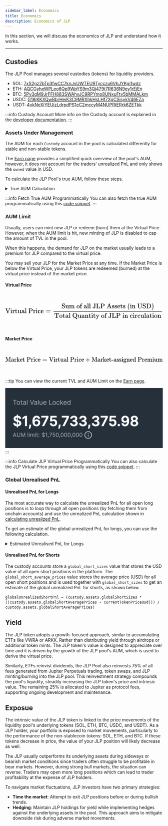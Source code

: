 ```yaml
---
sidebar_label: Economics
title: Economics
description: Economics of JLP
---
```


<head>
    <title>JLP Economics</title>
    <meta name="twitter:card" content="summary" />
</head>

In this section, we will discuss the economics of JLP and understand how it works.

---

## Custodies

The JLP Pool manages several custodies (tokens) for liquidity providers.

- SOL: [7xS2gz2bTp3fwCC7knJvUWTEU9Tycczu6VhJYKgi1wdz](https://solscan.io/account/7xS2gz2bTp3fwCC7knJvUWTEU9Tycczu6VhJYKgi1wdz)
- ETH: [AQCGyheWPLeo6Qp9WpYS9m3Qj479t7R636N9ey1rEjEn](https://solscan.io/account/AQCGyheWPLeo6Qp9WpYS9m3Qj479t7R636N9ey1rEjEn)
- BTC: [5Pv3gM9JrFFH883SWAhvJC9RPYmo8UNxuFtv5bMMALkm](https://solscan.io/account/5Pv3gM9JrFFH883SWAhvJC9RPYmo8UNxuFtv5bMMALkm)
- USDC: [G18jKKXQwBbrHeiK3C9MRXhkHsLHf7XgCSisykV46EZa](https://solscan.io/account/G18jKKXQwBbrHeiK3C9MRXhkHsLHf7XgCSisykV46EZa)
- USDT: [4vkNeXiYEUizLdrpdPS1eC2mccyM4NUPRtERrk6ZETkk](https://solscan.io/account/4vkNeXiYEUizLdrpdPS1eC2mccyM4NUPRtERrk6ZETkk)

:::info Custody Account
More info on the Custody account is explained in the [developer documentation](../../docs/perp-api/custody-account).
:::

### Assets Under Management

The AUM for each `Custody` account in the pool is calculated differently for stable and non-stable tokens.

The [Earn page](https://jup.ag/perps-earn) provides a simplified quick overview of the pool's AUM, however, it does not account for the traders' unrealized PnL and only shows the `owned` value in USD.

To calculate the JLP Pool's true AUM, follow these steps.

<details>
    <summary>
        True AUM Calculation
    </summary>

#### Stable Tokens

<br />

![Stable Token AUM](../../static/perps/jlp-economics-aum-stable.png)

<br />

#### Non-Stable Tokens

To calculate the AUM for non-stable tokens, we need to factor in the global short position's profits or losses.

1. **Calculate the global short position's profits or losses (Unrealised PnL in USD)**

<br />

![Global Short Position's Unrealised PnL](../../static/perps/jlp-economics-global-short-positions-unrealised-pnl.png)

<br />

:::tip
If `current_price` > `global_short_average_prices`, traders are losing on short positions.
:::

2. **Calculate the Net Asset Value (NAV)**

<br />

![Guaranteed USD](../../static/perps/jlp-economics-guaranteed-usd.png)

<br />

![Net Asset Value](../../static/perps/jlp-economics-nav.png)

<br />

:::info
The `guaranteed_usd` value in each `Custody` account represents an estimate of the total size of all long positions. It is only an estimate as `guaranteed_usd` is only updated when positions are updated (i.e. opening / closing positions, updating collateral). It does not update in real-time when asset prices change.

`guaranteed_usd` is used to calculate the pool's AUM as well as the overall PnL for all long positions efficiently.
:::

3. **Calculate the AUM**

If traders are losing on short positions, the losses are added to the pool's AUM.

Otherwise, trader's profits are deducted from the pool's AUM.

<br />

![AUM Calculation](../../static/perps/jlp-economics-aum-losses.png)

<br />

![AUM Calculation](../../static/perps/jlp-economics-aum-profits.png)

<br />

#### Total AUM

The Total AUM is then calculated as the sum of all the custodies' AUM.

<br />

![Total AUM](../../static/perps/jlp-economics-total-aum.png)

</details>

:::info Fetch True AUM Programmatically
You can also fetch the true AUM programmatically using this [code snippet](https://github.com/julianfssen/jupiter-perps-anchor-idl-parsing/blob/main/src/examples/get-pool-aum.ts).
:::

### AUM Limit

Usually, users can mint new JLP or redeem (burn) them at the Virtual Price. However, when the AUM limit is hit, new minting of JLP is disabled to cap the amount of TVL in the pool.

When this happens, the demand for JLP on the market usually leads to a premium for JLP compared to the virtual price.

You may sell your JLP for the Market Price at any time. If the Market Price is below the Virtual Price, your JLP tokens are redeemed (burned) at the virtual price instead of the market price.

#### Virtual Price

<br />

![Virtual Price](../../static/perps/jlp-economics-virtual-price.png)

<br />

#### Market Price

<br />

![Market Price](../../static/perps/jlp-economics-market-price.png)

<br />

:::tip
You can view the current TVL and AUM Limit on the [Earn page](https://jup.ag/perps-earn).

![TVL and AUM Limit](../../static/perps/jlp-economics-tvl-aum-limit.png)
:::

:::info Calculate JLP Virtual Price Programmatically
You can also calculate the JLP Virtual Price programmatically using this [code snippet](https://github.com/julianfssen/jupiter-perps-anchor-idl-parsing/blob/main/src/examples/get-jlp-virtual-price.ts).
:::

### Global Unrealised PnL

#### Unrealised PnL for Longs

The most accurate way to calculate the unrealized PnL for all open long positions is to loop through all open positions (by fetching them from onchain accounts) and use the unrealized PnL calculation shown in [calculating unrealized PnL](./position-management##calculating-realized-and-unrealized-pnl).

To get an estimate of the global unrealized PnL for longs, you can use the following calculation.

<details>
    <summary>
        Estimated Unrealised PnL for Longs
    </summary>

```
// 1) Get the custody account you're interested in calculating unrealized PnL for longs
// https://station.jup.ag/guides/perpetual-exchange/onchain-accounts#custody-account

// 2) Get the `assets.guaranteedUsd` field which stores the value of `position.sizeUsd - position.collateralUsd` for
// all open long positions for the custody. Note that a position's `sizeUsd` value is only updated when a trade is made, which
// is the same for `guaranteedUsd` as well. It does *not* update in real-time when the custody's price changes

guaranteedUsd = custody.assets.guaranteedUsd

// 3) Multiply `custody.assets.locked` by the custody's current price to get the USD value of the tokens locked 
// by the pool to pay off traders' profits

lockedTokensUsd = custody.assets.locked * currentTokenPriceUsd

// 4) Subtract `guaranteedUsd` from `lockedTokensUsd` to get the estimate of unrealized PnL for all open long positions. Note that
// the final value is greater than the actual unrealized PNL as it includes traders' collateral

globalUnrealizedLongPnl = lockedTokensUsd - guaranteedUsd
```
</details>

#### Unrealised PnL for Shorts

The custody accounts store a `global_short_sizes` value that stores the USD value of all open short positions in the platform. The `global_short_average_prices` value stores the average price (USD) for all open short positions and is used together with `global_short_sizes` to get an estimate of the global unrealized PnL for shorts, as shown below.

```
globalUnrealizedShortPnl = (custody.assets.globalShortSizes * (|custody.assets.globalShortAveragePrices - currentTokenPriceUsd|)) / custody.assets.globalShortAveragePrices)
```

## Yield

The JLP token adopts a growth-focused approach, similar to accumulating ETFs like VWRA or ARKK. Rather than distributing yield through airdrops or additional token mints. The JLP token's value is designed to appreciate over time and it is driven by the growth of the JLP pool's AUM, which is used to derive the virtual price.

Similarly, ETFs reinvist dividends, the JLP Pool also reinvests 75% of all fees generated from Jupiter Perpetuals trading, token swaps, and JLP minting/burning into the JLP pool. This reinvestment strategy compounds the pool's liquidity, steadily increasing the JLP token's price and intrinsic value. The remaining 25% is allocated to Jupiter as protocol fees, supporting ongoing development and maintenance.

## Exposue

The intrinsic value of the JLP token is linked to the price movements of the liquidity pool's underlying tokens (SOL, ETH, BTC, USDC, and USDT). As a JLP holder, your portfolio is exposed to market movements, particularly to the performance of the non-stablecoin tokens: SOL, ETH, and BTC. If these tokens decrease in price, the value of your JLP position will likely decrease as well.

The JLP usually outperforms its underlying assets during sideways or bearish market conditions since traders often struggle to be profitable in bear markets. However, during strong bull markets, the situation can reverse. Traders may open more long positions which can lead to trader profitability at the expense of JLP holders.

To navigate market fluctuations, JLP investors have two primary strategies:

- **Time the market**: Attempt to exit JLP positions before or during bullish trends.
- **Hedging**: Maintain JLP holdings for yield while implementing hedges against the underlying assets in the pool. This approach aims to mitigate downside risk during adverse market movements.
